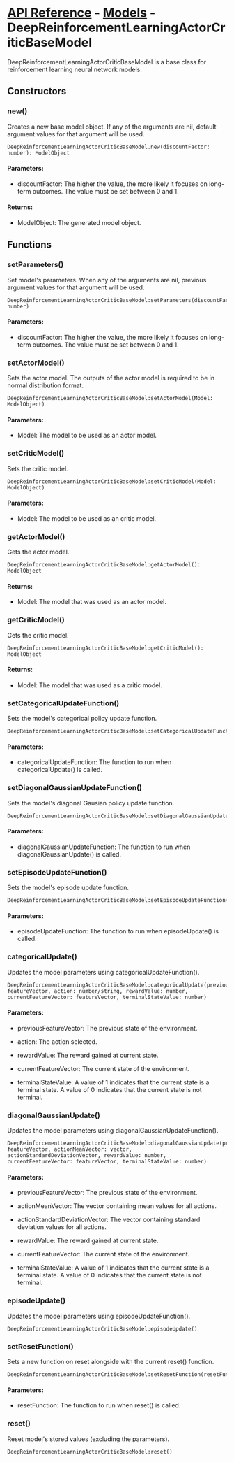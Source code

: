# [API Reference](../../API.md) - [Models](../Models.md) - DeepReinforcementLearningActorCriticBaseModel

DeepReinforcementLearningActorCriticBaseModel is a base class for reinforcement learning neural network models.

## Constructors

### new()

Creates a new base model object. If any of the arguments are nil, default argument values for that argument will be used.

```
DeepReinforcementLearningActorCriticBaseModel.new(discountFactor: number): ModelObject
```

#### Parameters:

* discountFactor: The higher the value, the more likely it focuses on long-term outcomes. The value must be set between 0 and 1.

#### Returns:

* ModelObject: The generated model object.

## Functions

### setParameters()

Set model's parameters. When any of the arguments are nil, previous argument values for that argument will be used.

```
DeepReinforcementLearningActorCriticBaseModel:setParameters(discountFactor: number)
```

#### Parameters:

* discountFactor: The higher the value, the more likely it focuses on long-term outcomes. The value must be set between 0 and 1.

### setActorModel()

Sets the actor model. The outputs of the actor model is required to be in normal distribution format.

```
DeepReinforcementLearningActorCriticBaseModel:setActorModel(Model: ModelObject)
```

#### Parameters:

* Model: The model to be used as an actor model.

### setCriticModel()

Sets the critic model.

```
DeepReinforcementLearningActorCriticBaseModel:setCriticModel(Model: ModelObject)
```

#### Parameters:

* Model: The model to be used as an critic model.

### getActorModel()

Gets the actor model.

```
DeepReinforcementLearningActorCriticBaseModel:getActorModel(): ModelObject
```

#### Returns:

* Model: The model that was used as an actor model.

### getCriticModel()

Gets the critic model.

```
DeepReinforcementLearningActorCriticBaseModel:getCriticModel(): ModelObject
```

#### Returns:

* Model: The model that was used as a critic model.

### setCategoricalUpdateFunction()

Sets the model's categorical policy update function.

```
DeepReinforcementLearningActorCriticBaseModel:setCategoricalUpdateFunction(categoricalUpdateFunction)
```

#### Parameters:

* categoricalUpdateFunction: The function to run when categoricalUpdate() is called.

### setDiagonalGaussianUpdateFunction()

Sets the model's diagonal Gausian policy update function.

```
DeepReinforcementLearningActorCriticBaseModel:setDiagonalGaussianUpdateFunction(diagonalGaussianUpdateFunction)
```

#### Parameters:

* diagonalGaussianUpdateFunction: The function to run when diagonalGaussianUpdate() is called.

### setEpisodeUpdateFunction()

Sets the model's episode update function.

```
DeepReinforcementLearningActorCriticBaseModel:setEpisodeUpdateFunction(episodeUpdateFunction)
```

#### Parameters:

* episodeUpdateFunction: The function to run when episodeUpdate() is called.

### categoricalUpdate()

Updates the model parameters using categoricalUpdateFunction().

```
DeepReinforcementLearningActorCriticBaseModel:categoricalUpdate(previousFeatureVector: featureVector, action: number/string, rewardValue: number, currentFeatureVector: featureVector, terminalStateValue: number)
```

#### Parameters:

* previousFeatureVector: The previous state of the environment.

* action: The action selected.

* rewardValue: The reward gained at current state.

* currentFeatureVector: The current state of the environment.

* terminalStateValue: A value of 1 indicates that the current state is a terminal state. A value of 0 indicates that the current state is not terminal.

### diagonalGaussianUpdate()

Updates the model parameters using diagonalGaussianUpdateFunction().

```
DeepReinforcementLearningActorCriticBaseModel:diagonalGaussianUpdate(previousFeatureVector: featureVector, actionMeanVector: vector, actionStandardDeviationVector, rewardValue: number, currentFeatureVector: featureVector, terminalStateValue: number)
```

#### Parameters:

* previousFeatureVector: The previous state of the environment.

* actionMeanVector: The vector containing mean values for all actions.

* actionStandardDeviationVector: The vector containing standard deviation values for all actions.

* rewardValue: The reward gained at current state.

* currentFeatureVector: The current state of the environment.

* terminalStateValue: A value of 1 indicates that the current state is a terminal state. A value of 0 indicates that the current state is not terminal.

### episodeUpdate()

Updates the model parameters using episodeUpdateFunction().

```
DeepReinforcementLearningActorCriticBaseModel:episodeUpdate()
```

### setResetFunction()

Sets a new function on reset alongside with the current reset() function. 

```
DeepReinforcementLearningActorCriticBaseModel:setResetFunction(resetFunction)
```

#### Parameters:

* resetFunction: The function to run when reset() is called.

### reset()

Reset model's stored values (excluding the parameters).

```
DeepReinforcementLearningActorCriticBaseModel:reset()
```
